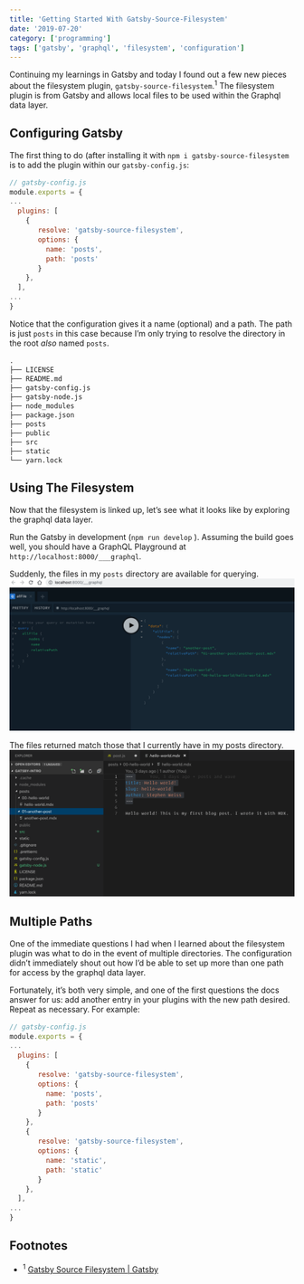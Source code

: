 ```yaml
---
title: 'Getting Started With Gatsby-Source-Filesystem'
date: '2019-07-20'
category: ['programming']
tags: ['gatsby', 'graphql', 'filesystem', 'configuration']
---
```


Continuing my learnings in Gatsby and today I found out a few new pieces about the filesystem plugin, `gatsby-source-filesystem`.<sup>1</sup> The filesystem plugin is from Gatsby and allows local files to be used within the Graphql data layer.

## Configuring Gatsby

The first thing to do (after installing it with `npm i gatsby-source-filesystem` is to add the plugin within our `gatsby-config.js`:

```javascript
// gatsby-config.js
module.exports = {
...
  plugins: [
    {
       resolve: 'gatsby-source-filesystem',
       options: {
         name: 'posts',
         path: 'posts'
       }
    },
  ],
...
}
```

Notice that the configuration gives it a name (optional) and a path. The path is just `posts` in this case because I’m only trying to resolve the directory in the root _also_ named `posts`.

```shell
.
├── LICENSE
├── README.md
├── gatsby-config.js
├── gatsby-node.js
├── node_modules
├── package.json
├── posts
├── public
├── src
├── static
└── yarn.lock
```

## Using The Filesystem

Now that the filesystem is linked up, let’s see what it looks like by exploring the graphql data layer.

Run the Gatsby in development (`npm run develop` ). Assuming the build goes well, you should have a GraphQL Playground at `http://localhost:8000/___graphql`.

Suddenly, the files in my `posts` directory are available for querying.
![](./gatsby-graphql-playground-files.png)

The files returned match those that I currently have in my posts directory.
![](./gatsby-project-directory.png)

## Multiple Paths

One of the immediate questions I had when I learned about the filesystem plugin was what to do in the event of multiple directories. The configuration didn’t immediately shout out how I’d be able to set up more than one path for access by the graphql data layer.

Fortunately, it’s both very simple, and one of the first questions the docs answer for us: add another entry in your plugins with the new path desired. Repeat as necessary. For example:

```javascript
// gatsby-config.js
module.exports = {
...
  plugins: [
    {
       resolve: 'gatsby-source-filesystem',
       options: {
         name: 'posts',
         path: 'posts'
       }
    },
    {
       resolve: 'gatsby-source-filesystem',
       options: {
         name: 'static',
         path: 'static'
       }
    },
  ],
...
}
```

## Footnotes

-   <sup>1</sup> [Gatsby Source Filesystem | Gatsby](https://www.gatsbyjs.org/packages/gatsby-source-filesystem/#how-to-use)
